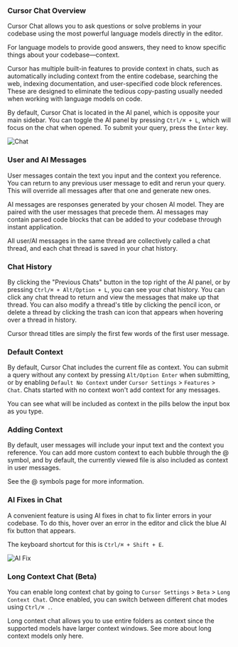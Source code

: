 ### Cursor Chat Overview

Cursor Chat allows you to ask questions or solve problems in your codebase using the most powerful language models directly in the editor.

For language models to provide good answers, they need to know specific things about your codebase—context.

Cursor has multiple built-in features to provide context in chats, such as automatically including context from the entire codebase, searching the web, indexing documentation, and user-specified code block references. These are designed to eliminate the tedious copy-pasting usually needed when working with language models on code.

By default, Cursor Chat is located in the AI panel, which is opposite your main sidebar. You can toggle the AI panel by pressing `Ctrl/⌘ + L`, which will focus on the chat when opened.
To submit your query, press the `Enter` key.

![Chat](https://mintlify.s3-us-west-1.amazonaws.com/cursor/images/chat/chat.png)

### User and AI Messages

User messages contain the text you input and the context you reference. You can return to any previous user message to edit and rerun your query. This will override all messages after that one and generate new ones.

AI messages are responses generated by your chosen AI model. They are paired with the user messages that precede them. AI messages may contain parsed code blocks that can be added to your codebase through instant application.

All user/AI messages in the same thread are collectively called a chat thread, and each chat thread is saved in your chat history.

### Chat History

By clicking the "Previous Chats" button in the top right of the AI panel, or by pressing `Ctrl/⌘ + Alt/Option + L`, you can see your chat history. You can click any chat thread to return and view the messages that make up that thread.
You can also modify a thread's title by clicking the pencil icon, or delete a thread by clicking the trash can icon that appears when hovering over a thread in history.

Cursor thread titles are simply the first few words of the first user message.

### Default Context

By default, Cursor Chat includes the current file as context. You can submit a query without any context by pressing `Alt/Option Enter` when submitting,
or by enabling `Default No Context` under `Cursor Settings` > `Features` > `Chat`. Chats started with no context won't add context for any messages.

You can see what will be included as context in the pills below the input box as you type.

### Adding Context

By default, user messages will include your input text and the context you reference. You can add more custom context to each bubble through the @ symbol, and by default,
the currently viewed file is also included as context in user messages.

See the @ symbols page for more information.

### AI Fixes in Chat

A convenient feature is using AI fixes in chat to fix linter errors in your codebase. To do this, hover over an error in the editor and click the blue AI fix button that appears.

The keyboard shortcut for this is `Ctrl/⌘ + Shift + E`.

![AI Fix](https://mintlify.s3-us-west-1.amazonaws.com/cursor/images/chat/ai-fix.png)

### Long Context Chat (Beta)

You can enable long context chat by going to `Cursor Settings` > `Beta` > `Long Context Chat`. Once enabled, you can switch between different chat modes using `Ctrl/⌘ .`.

Long context chat allows you to use entire folders as context since the supported models have larger context windows. See more about long context models only here.
